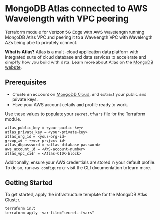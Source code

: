 # MongoDB Atlas connected  to AWS Wavelength with VPC peering
Terraform module for Verizon 5G Edge with AWS Wavelength running MongoDB Atlas VPC and peering it to a Wavelength VPC with Wavelength AZs being able to privately connect.

**What is Atlas?**
Atlas is a multi-cloud application data platform with integrated suite of cloud database and data services to accelerate and simplify how you build with data.
Learn more about Atlas on the [MongoDB website](https://www.mongodb.com/atlas).



## Prerequisites
- Create an account on [MongoDB Cloud](https://cloud.mongodb.com), and extract your public and private keys. 
- Have your AWS account details and profile ready to work.

Use these values to populate your `secret.tfvars` file for the Terraform module.

```
atlas_public_key = <your-public-key>
atlas_private_key = <your-private-key>
atlas_org_id = <your-org-id>
group_id = <your-project-id>
atlas_dbpassword = <atlas-database-password>
aws_account_id = <AWS-account-number>
atlas_vpc_cidr = <Atlas-CIDR-block>
```

Additionally, ensure your AWS credentials are stored in your default profile. To do so, run `aws configure` or visit the CLI documentation to learn more.

## Getting Started
To get started, apply the infrastructure template for the MongoDB Atlas Cluster. 

```
terraform init
terraform apply -var-file="secret.tfvars"
```
